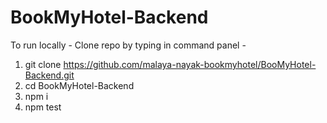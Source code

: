 # BookMyHotel-Backend

To run locally - 
Clone repo by typing in command panel - 
1. git clone https://github.com/malaya-nayak-bookmyhotel/BooMyHotel-Backend.git
2. cd BookMyHotel-Backend
3. npm i
4. npm test

